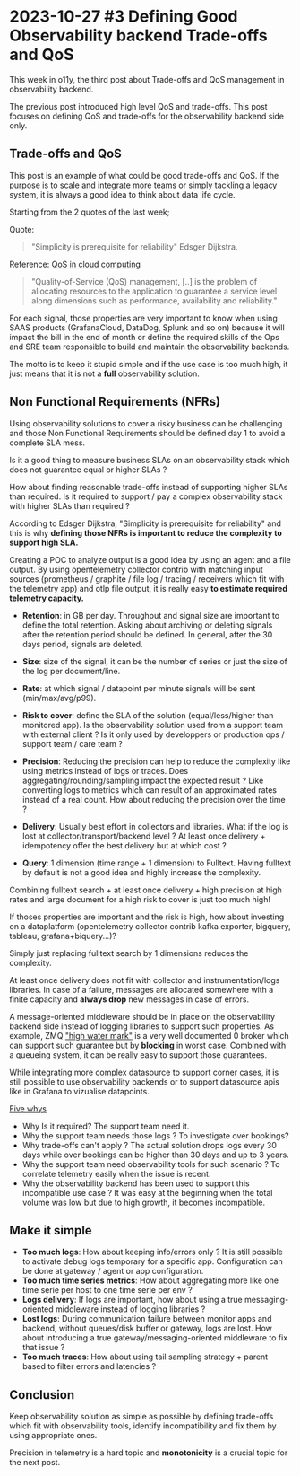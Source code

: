 # 2023-10-27 #3 Defining Good Observability backend Trade-offs and QoS

This week in o11y, the third post about Trade-offs and QoS management in observability backend.

The previous post introduced high level QoS and trade-offs. This post focuses on defining QoS and trade-offs for the observability backend side only.

## Trade-offs and QoS

This post is an example of what could be good trade-offs and QoS. If the purpose is to scale and integrate more teams or simply tackling a legacy system, it is always a good idea to think about data life cycle.

Starting from the 2 quotes of the last week;

Quote: 
>"Simplicity is prerequisite for reliability" Edsger Dijkstra.

Reference: [QoS in cloud computing](https://jisajournal.springeropen.com/articles/10.1186/s13174-014-0011-3)

> "Quality-of-Service (QoS) management, [..] is the problem of allocating resources to the application to guarantee a service level along dimensions such as performance, availability and reliability."

For each signal, those properties are very important to know when using SAAS products (GrafanaCloud, DataDog, Splunk and so on) because it will impact the bill in the end of month or define the required skills of the Ops and SRE team responsible to build and maintain the observability backends.

The motto is to keep it stupid simple and if the use case is too much high, it just means that it is not a __full__ observability solution.

## Non Functional Requirements (NFRs)

Using observability solutions to cover a risky business can be challenging and those Non Functional Requirements should be defined day 1 to avoid a complete SLA mess.

Is it a good thing to measure business SLAs on an observability stack which does not guarantee equal or higher SLAs ?

How about finding reasonable trade-offs instead of supporting higher SLAs than required. Is it required to support / pay a complex observability stack with higher SLAs than required ?

According to Edsger Dijkstra, "Simplicity is prerequisite for reliability" and this is why __defining those NFRs is important to reduce the complexity to support high SLA.__

Creating a POC to analyze output is a good idea by using an agent and a file output. By using opentelemetry collector contrib with matching input sources (prometheus / graphite / file log / tracing / receivers which fit with the telemetry app) and otlp file output, it is really easy __to estimate required telemetry capacity.__

- __Retention__: in GB per day. Throughput and signal size are important to define the total retention. Asking about archiving or deleting signals after the retention period should be defined. In general, after the 30 days period, signals are deleted. 

- __Size__: size of the signal, it can be the number of series or just the size of the log per document/line.

- __Rate__: at which signal / datapoint per minute signals will be sent (min/max/avg/p99).

- __Risk to cover__: define the SLA of the solution (equal/less/higher than monitored app). Is the observability solution used from a support team with external client ? Is it only used by developpers or production ops / support team / care team ?

- __Precision__: Reducing the precision can help to reduce the complexity like using metrics instead of logs or traces. Does aggregating/rounding/sampling impact the expected result ? Like converting logs to metrics which can result of an approximated rates instead of a real count. How about reducing the precision over the time ?

- __Delivery__: Usually best effort in collectors and libraries. What if the log is lost at collector/transport/backend level ? At least once delivery + idempotency offer the best delivery but at which cost ?

- __Query__: 1 dimension (time range + 1 dimension) to Fulltext. Having fulltext by default is not a good idea and highly increase the complexity. 

Combining fulltext search + at least once delivery + high precision at high rates and large document for a high risk to cover is just too much high!

If thoses properties are important and the risk is high, how about investing on a dataplatform (opentelemetry collector contrib kafka exporter, bigquery, tableau, grafana+biquery...)?

Simply just replacing fulltext search by 1 dimensions reduces the complexity. 

At least once delivery does not fit with collector and instrumentation/logs libraries. In case of a failure, messages are allocated somewhere with a finite capacity and __always drop__ new messages in case of errors. 

A message-oriented middleware should be in place on the observability backend side instead of logging libraries to support such properties. As example, ZMQ ["high water mark"](https://zguide.zeromq.org/docs/chapter2/#High-Water-Marks) is a very well documented 0 broker which can support such guarantee but by __blocking__ in worst case. Combined with a queueing system, it can be really easy to support those guarantees.

While integrating more complex datasource to support corner cases, it is still possible to use observability backends or to support datasource apis like in Grafana to vizualise datapoints.

[Five whys](https://en.wikipedia.org/wiki/Five_whys) 
- Why Is it required? The support team need it.
- Why the support team needs those logs ? To investigate over bookings?
- Why trade-offs can't apply ? The actual solution drops logs every 30 days while over bookings can be higher than 30 days and up to 3 years.
- Why the support team need observability tools for such scenario ? To correlate telemetry easily when the issue is recent.
- Why the observability backend has been used to support this incompatible use case ? It was easy at the beginning when the total volume was low but due to high growth, it becomes incompatible.

## Make it simple
- __Too much logs__: How about keeping info/errors only ? It is still possible to activate debug logs temporary for a specific app. Configuration can be done at gateway / agent or app configuration.
- __Too much time series metrics__: How about aggregating more like one time serie per host to one time serie per env ?
- __Logs delivery__: If logs are important, how about using a true messaging-oriented middleware instead of logging libraries ?
- __Lost logs__: During communication failure between monitor apps and backend, without queues/disk buffer or gateway, logs are lost. How about introducing a true gateway/messaging-oriented middleware to fix that issue ?
- __Too much traces__: How about using tail sampling strategy + parent based to filter errors and latencies ?

## Conclusion
Keep observability solution as simple as possible by defining trade-offs which fit with observability tools, identify incompatibility and fix them by using appropriate ones.

Precision in telemetry is a hard topic and __monotonicity__ is a crucial topic for the next post.

